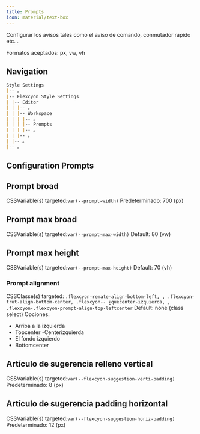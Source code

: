 ```yaml
---
title: Prompts
icon: material/text-box
---
```


Configurar los avisos tales como el aviso de comando, conmutador rápido etc.
.

Formatos aceptados: px, vw, vh

## Navigation

```md
Style Settings
|-- 。
|-- Flexcyon Style Settings
| |-- Editor
| | |-- 。
| | |-- Workspace
| | | |-- 。
| | | |-- Prompts
| | | |-- 。
| | |-- 。
| |-- 。
|-- 。
```

## Configuration Prompts

## Prompt broad

CSSVariable(s) targeted:`var(--prompt-width)`
Predeterminado: 700 (px)

## Prompt max broad

CSSVariable(s) targeted:`var(--prompt-max-width)`
Default: 80 (vw)

## Prompt max height

CSSVariable(s) targeted:`var(--prompt-max-height)`
Default: 70 (vh)

### Prompt alignment

CSSClasse(s) targeted: `.flexcyon-remate-align-bottom-left,
,
.flexcyon-trut-align-bottom-center, .flexcyon-- ¿quécenter-izquierda,
,
.flexcyon-.flexcyon-prompt-align-top-leftcenter`
Default: none (class select)
Opciones:

- Arriba a la izquierda
- Topcenter
-Centerizquierda
- El fondo izquierdo
- Bottomcenter

## Artículo de sugerencia relleno vertical

CSSVariable(s) targeted:`var(--flexcyon-suggestion-verti-padding)`
Predeterminado: 8 (px)

## Artículo de sugerencia padding horizontal

CSSVariable(s) targeted:`var(--flexcyon-suggestion-horiz-padding)`
Predeterminado: 12 (px)
